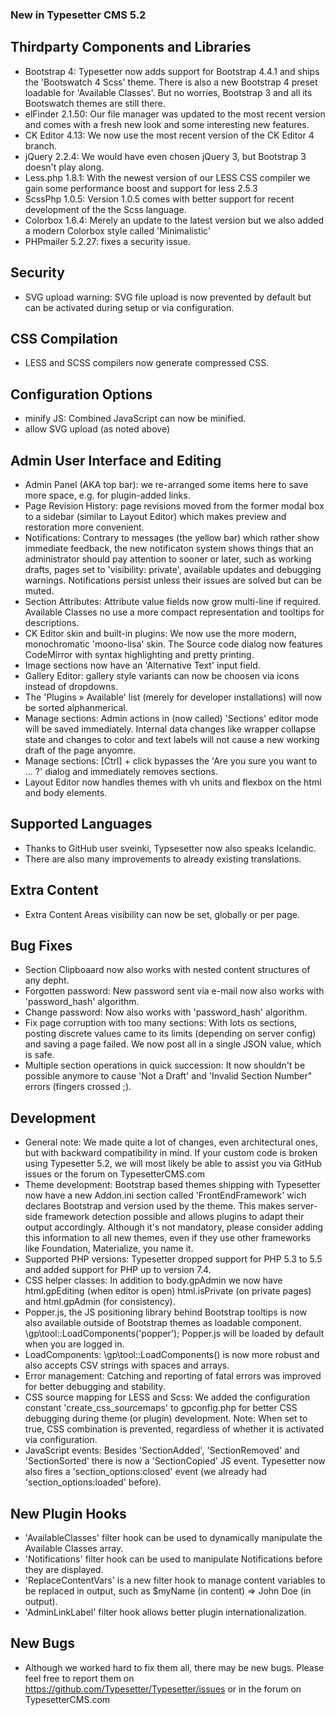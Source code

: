 ### New in Typesetter CMS 5.2 ###

## Thirdparty Components and Libraries ##

* Bootstrap 4: Typesetter now adds support for Bootstrap 4.4.1 and ships the 'Bootswatch 4 Scss' theme. There is also a new Bootstrap 4 preset loadable for 'Available Classes'. But no worries, Bootstrap 3 and all its Bootswatch themes are still there.
* elFinder 2.1.50: Our file manager was updated to the most recent version and comes with a fresh new look and some interesting new features.
* CK Editor 4.13: We now use the most recent version of the CK Editor 4 branch.
* jQuery 2.2.4: We would have even chosen jQuery 3, but Bootstrap 3 doesn't play along.
* Less.php 1.8.1: With the newest version of our LESS CSS compiler we gain some performance boost and support for less 2.5.3
* ScssPhp 1.0.5: Version 1.0.5 comes with better support for recent development of the the Scss language.
* Colorbox 1.6.4: Merely an update to the latest version but we also added a modern Colorbox style called 'Minimalistic'
* PHPmailer 5.2.27: fixes a security issue.


## Security ##
* SVG upload warning: SVG file upload is now prevented by default but can be activated during setup or via configuration.


## CSS Compilation ##
* LESS and SCSS compilers now generate compressed CSS.


## Configuration Options ##
* minify JS: Combined JavaScript can now be minified.
* allow SVG upload (as noted above)


## Admin User Interface and Editing ##
* Admin Panel (AKA top bar): we re-arranged some items here to save more space, e.g. for plugin-added links.
* Page Revision History: page revisions moved from the former modal box to a sidebar (similar to Layout Editor) which makes preview and restoration more convenient.
* Notifications: Contrary to messages (the yellow bar) which rather show immediate feedback, the new notificaton system shows things that an administrator should pay attention to sooner or later, such as working drafts, pages set to 'visibility: private', available updates and debugging warnings. Notifications persist unless their issues are solved but can be muted.
* Section Attributes: Attribute value fields now grow multi-line if required. Available Classes no use a more compact representation and tooltips for descriptions.
* CK Editor skin and built-in plugins: We now use the more modern, monochromatic 'moono-lisa' skin. The Source code dialog now features CodeMirror with syntax highlighting and pretty printing.
* Image sections now have an 'Alternative Text' input field.
* Gallery Editor: gallery style variants can now be choosen via icons instead of dropdowns.
* The 'Plugins &raquo; Available' list (merely for developer installations) will now be sorted alphanmerical.
* Manage sections: Admin actions in (now called) 'Sections' editor mode will be saved immediately. Internal data changes like wrapper collapse state and changes to color and text labels will not cause a new working draft of the page anyomre.
* Manage sections: [Ctrl] + click bypasses the 'Are you sure you want to … ?' dialog and immediately removes sections.
* Layout Editor now handles themes with vh units and flexbox on the html and body elements.


## Supported Languages ##
* Thanks to GitHub user sveinki, Typsesetter now also speaks Icelandic.
* There are also many improvements to already existing translations.


## Extra Content ##
* Extra Content Areas visibility can now be set, globally or per page.


## Bug Fixes ##
* Section Clipboaard now also works with nested content structures of any depht.
* Forgotten password: New password sent via e-mail now also works with 'password_hash' algorithm. 
* Change password: Now also works with 'password_hash' algorithm. 
* Fix page corruption with too many sections: With lots os sections, posting discrete values came to its limits (depending on server config) and saving a page failed. We now post all in a single JSON value, which is safe.
* Multiple section operations in quick succession: It now shouldn't be possible anymore to cause 'Not a Draft' and 'Invalid Section Number" errors (fingers crossed ;).


## Development ##
* General note: We made quite a lot of changes, even architectural ones, but with backward compatibility in mind. If your custom code is broken using Typesetter 5.2, we will most likely be able to assist you via GitHub issues or the forum on TypesetterCMS.com
* Theme development: Bootstrap based themes shipping with Typesetter now have a new Addon.ini section called 'FrontEndFramework' wich declares Bootstrap and version used by the theme. This makes server-side framework detection possible and allows plugins to adapt their output accordingly. Although it's not mandatory, please consider adding this information to all new themes, even if they use other frameworks like Foundation, Materialize, you name it.
* Supported PHP versions: Typesetter dropped support for PHP 5.3 to 5.5 and added support for PHP up to version 7.4.
* CSS helper classes: In addition to body.gpAdmin we now have html.gpEditing (when editor is open) html.isPrivate (on private pages) and html.gpAdmin (for consistency).
* Popper.js, the JS positioning library behind Bootstrap tooltips is now also available outside of Bootstrap themes as loadable component. 
\gp\tool::LoadComponents('popper'); Popper.js will be loaded by default when you are logged in. 
* LoadComponents: \gp\tool::LoadComponents() is now more robust and also accepts CSV strings with spaces and arrays.
* Error management: Catching and reporting of fatal errors was improved for better debugging and stability.
* CSS source mapping for LESS and Scss: We added the configuration constant 'create_css_sourcemaps' to gpconfig.php for better CSS debugging during theme (or plugin) development. Note: When set to true, CSS combination is prevented, regardless of whether it is activated via configuration.
* JavaScript events: Besides 'SectionAdded', 'SectionRemoved' and 'SectionSorted' there is now a 'SectionCopied' JS event. Typesetter now also fires a 'section_options:closed' event (we already had 'section_options:loaded' before).


## New Plugin Hooks ###
* 'AvailableClasses' filter hook can be used to dynamically manipulate the Available Classes array.
* 'Notifications' filter hook can be used to manipulate Notifications before they are displayed.
* 'ReplaceContentVars' is a new filter hook to manage content variables to be replaced in output, such as $myName (in content) => John Doe (in output).
* 'AdminLinkLabel' filter hook allows better plugin internationalization.


## New Bugs ##
* Although we worked hard to fix them all, there may be new bugs. Please feel free to report them on https://github.com/Typesetter/Typesetter/issues or in the forum on TypesetterCMS.com
